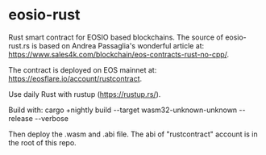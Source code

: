 # eosio-rust
Rust smart contract for EOSIO based blockchains.
The source of eosio-rust.rs is based on Andrea Passaglia's wonderful article at:
https://www.sales4k.com/blockchain/eos-contracts-rust-no-cpp/.

The contract is deployed on EOS mainnet at: https://eosflare.io/account/rustcontract.

Use daily Rust with rustup (https://rustup.rs/).

Build with:
cargo  +nightly build --target wasm32-unknown-unknown --release --verbose

Then deploy the .wasm and .abi file. The abi of "rustcontract" account is in the root of this repo.
